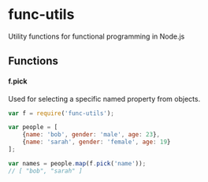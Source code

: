 func-utils
==========

Utility functions for functional programming in Node.js


Functions
---------


#### f.pick

Used for selecting a specific named property from objects.

```javascript
var f = require('func-utils');

var people = [
	{name: 'bob', gender: 'male', age: 23},
	{name: 'sarah', gender: 'female', age: 19}
];

var names = people.map(f.pick('name'));
// [ "bob", "sarah" ]
```

